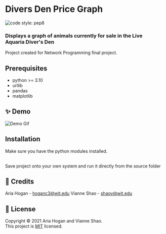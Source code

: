 # Divers Den Price Graph
![code style: pep8](https://img.shields.io/badge/code%20style-autopep8-blue)
### Displays a graph of animals currently for sale in the Live Aquaria Diver's Den

Project created for Network Programming final project.

## Prerequisites
- python >= 3.10  
- urllib
- pandas
- matplotlib

## ✨ Demo
![Demo Gif](./_images/demo1.gif)

## Installation
Make sure you have the python modules installed.<br /><br />

Save project onto your own system and run it directly from the source folder

## 🤝 Credits
Aria Hogan - hoganc3@wit.edu
Vianne Shao - shaov@wit.edu

## 📝 License
Copyright © 2021 Aria Hogan and Vianne Shao.<br />
This project is [MIT](https://github.com/hoganc3/DiversDenPriceGraph/blob/main/LICENSE) licensed.
